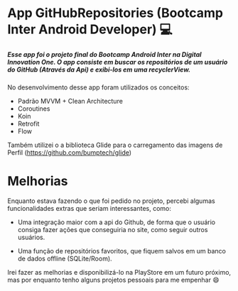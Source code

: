 # App GitHubRepositories (Bootcamp Inter Android Developer) :computer:

##### Esse app foi o projeto final do Bootcamp Android Inter na Digital Innovation One. O app consiste em buscar os repositórios de um usuário do GitHub (Através da Api) e exibi-los em uma recyclerView.

No desenvolvimento desse app foram utilizados os conceitos:

- Padrão MVVM + Clean Architecture
- Coroutines
- Koin
- Retrofit
- Flow 

Também utilizei o a biblioteca Glide para o carregamento das imagens de Perfil  (https://github.com/bumptech/glide) 

# Melhorias

Enquanto estava fazendo o que foi pedido no projeto, percebi algumas funcionalidades extras que seriam interessantes, como: 

- Uma integração maior com a api do Github, de forma que o usuário consiga fazer ações que conseguiria no site, como seguir outros usuários.

- Uma função de repositórios favoritos, que fiquem salvos em um banco de dados offline (SQLite/Room). 

Irei fazer as melhorias e disponibilizá-lo na PlayStore em um futuro próximo, mas por enquanto tenho alguns projetos pessoais para me empenhar :smile:

